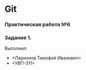 # Git
### Практическая работа №6
### Задание 1.
Выполнил:
* <Ларионов Тимофей Иванович>
* <УВП-311>
